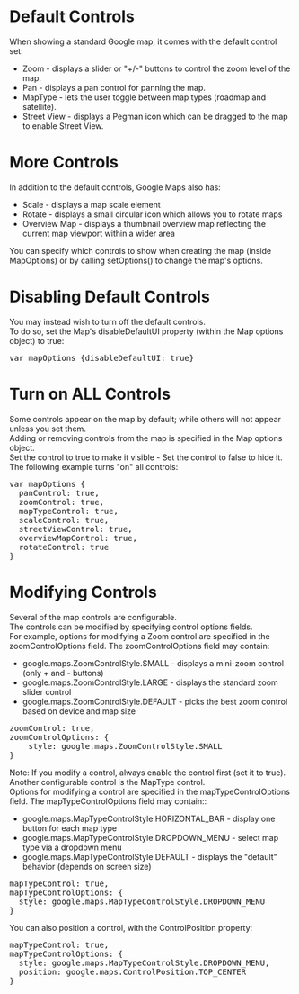 <h1>Default Controls</h1>
When showing a standard Google map, it comes with the default control set:
<ul>
  <li>Zoom - displays a slider or "+/-" buttons to control the zoom level of the map.</li>
  <li>Pan - displays a pan control for panning the map.</li>
  <li>MapType - lets the user toggle between map types (roadmap and satellite).</li>
  <li>Street View - displays a Pegman icon which can be dragged to the map to enable Street View.</li>
</ul>
<h1>More Controls</h1>
In addition to the default controls, Google Maps also has:
<ul>
  <li>Scale - displays a map scale element</li>
  <li>Rotate - displays a small circular icon which allows you to rotate maps</li>
  <li>Overview Map - displays a thumbnail overview map reflecting the current map viewport within a wider area</li>
</ul>
You can specify which controls to show when creating the map (inside MapOptions) or by calling setOptions() to change the map's options.
<h1>Disabling Default Controls</h1>
You may instead wish to turn off the default controls.
<br>
To do so, set the Map's disableDefaultUI property (within the Map options object) to true:
<pre>var mapOptions {disableDefaultUI: true}</pre>
<h1>Turn on ALL Controls</h1>
Some controls appear on the map by default; while others will not appear unless you set them.
<br>
Adding or removing controls from the map is specified in the Map options object.
<br>
Set the control to true to make it visible - Set the control to false to hide it.
<br>
The following example turns "on" all controls:
<pre>
var mapOptions {
  panControl: true,
  zoomControl: true,
  mapTypeControl: true,
  scaleControl: true,
  streetViewControl: true,
  overviewMapControl: true,
  rotateControl: true
}
</pre>
<h1>Modifying Controls</h1>
Several of the map controls are configurable.
<br>
The controls can be modified by specifying control options fields.
<br>
For example, options for modifying a Zoom control are specified in the zoomControlOptions field. The zoomControlOptions field may contain:
<ul>
  <li>google.maps.ZoomControlStyle.SMALL - displays a mini-zoom control (only + and - buttons)</li>
  <li>google.maps.ZoomControlStyle.LARGE - displays the standard zoom slider control</li>
  <li>google.maps.ZoomControlStyle.DEFAULT - picks the best zoom control based on device and map size</li>
</ul>
<pre>
zoomControl: true,
zoomControlOptions: {
    style: google.maps.ZoomControlStyle.SMALL
}
</pre>
Note: If you modify a control, always enable the control first (set it to true).
<br>
Another configurable control is the MapType control.
<br>
Options for modifying a control are specified in the mapTypeControlOptions field. The mapTypeControlOptions field may contain::
<ul>
  <li>google.maps.MapTypeControlStyle.HORIZONTAL_BAR - display one button for each map type</li>
  <li>google.maps.MapTypeControlStyle.DROPDOWN_MENU - select map type via a dropdown menu</li>
  <li>google.maps.MapTypeControlStyle.DEFAULT - displays the "default" behavior (depends on screen size)</li>
</ul>
<pre>
mapTypeControl: true,
mapTypeControlOptions: {
  style: google.maps.MapTypeControlStyle.DROPDOWN_MENU
}
</pre>
You can also position a control, with the ControlPosition property:
<pre>
mapTypeControl: true,
mapTypeControlOptions: {
  style: google.maps.MapTypeControlStyle.DROPDOWN_MENU,
  position: google.maps.ControlPosition.TOP_CENTER
}
</pre>
